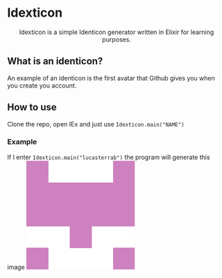 # Idexticon

<p align="center" id="project">
  Idexticon is a simple Identicon generator written in Elixir for learning purposes.
</p>

## What is an identicon?

An example of an identicon is the first avatar that Github gives you when you create you account.

## How to use

Clone the repo, open IEx and just use `Idexticon.main("NAME")`

### Example
If I enter `Idexticon.main("lucasterrab")` the program will generate this image
![example](example/lucasterrab.png)